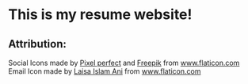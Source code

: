 <h1>This is my resume website!</h1>

<h2>Attribution:</h2>
<div>Social Icons made by <a href="https://www.flaticon.com/authors/pixel-perfect" title="Pixel perfect">Pixel perfect</a> and  <a href="https://www.freepik.com" title="Freepik">Freepik</a> from <a href="https://www.flaticon.com/" title="Flaticon">www.flaticon.com</a></div>
<div>Email Icon made by <a href="https://www.flaticon.com/authors/laisa-islam-ani" title="Laisa Islam Ani">Laisa Islam Ani</a> from <a href="https://www.flaticon.com/" title="Flaticon">www.flaticon.com</a></div>